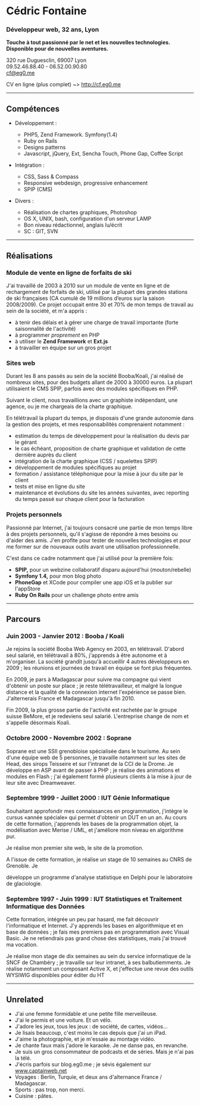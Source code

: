 # Cédric Fontaine
### Développeur web, 32 ans, Lyon

**Touche à tout passionné par le net et les nouvelles technologies.  
Disponible pour de nouvelles aventures.**

320 rue Duguesclin, 69007 Lyon  
09.52.46.88.40 - 06.52.00.90.80  
cf@eg0.me

CV en ligne (plus complet) ~> http://cf.eg0.me

***

## Compétences

* Développement :
  * PHP5, Zend Framework. Symfony(1.4)
  * Ruby on Rails
  * Designs patterns
  * Javascript, jQuery, Ext, Sencha Touch, Phone Gap, Coffee Script

* Intégration : 
  * CSS, Sass & Compass
  * Responsive webdesign, progressive enhancement
  * SPIP (CMS)

* Divers : 
  * Réalisation de chartes graphiques, Photoshop
  * OS X, UNIX, bash, configuration d'un serveur LAMP
  * Bon niveau rédactionnel, anglais lu/écrit
  * SC : GIT, SVN

* * *

## Réalisations

### Module de vente en ligne de forfaits de ski

J'ai travaillé de 2003 à 2010 sur un module de vente en ligne et de
rechargement de forfaits de ski, utilisé par la plupart des grandes stations
de ski françaises (CA cumulé de 19 millions d’euros sur la saison 2008/2009). Ce projet occupait entre 30 et 70% de mon temps de travail
au sein de la société, et m'a appris :

  * à tenir des délais et à gérer une charge de travail importante (forte saisonnalité de l'activité)
  * à programmer _proprement_ en PHP
  * à utiliser le **Zend Framework** et **Ext.js**
  * à travailler en équipe sur un gros projet

### Sites web

Durant les 8 ans passés au sein de la société Booba/Koali, j'ai réalisé de
nombreux sites, pour des budgets allant de 2000 à 30000 euros. La plupart
utilisaient le CMS SPIP, parfois avec des modules spécifiques en PHP.

Suivant le client, nous travaillions avec un graphiste indépendant, une
agence, ou je me chargeais de la charte graphique.

En télétravail la plupart du temps, je disposais d'une grande autonomie dans
la gestion des projets, et mes responsabilités comprenaient notamment :

  * estimation du temps de développement pour la réalisation du devis par le gérant
  * le cas échéant, proposition de charte graphique et validation de cette dernière auprès du client
  * intégration de la charte graphique (CSS / squelettes SPIP)
  * développement de modules spécifiques au projet
  * formation / assistance téléphonique pour la mise à jour du site par le client
  * tests et mise en ligne du site
  * maintenance et évolutions du site les années suivantes, avec reporting du temps passé sur chaque client pour la facturation


### Projets personnels

Passionné par Internet, j'ai toujours consacré une partie de mon temps libre à
des projets personnels, qu'il s'agisse de répondre à mes besoins ou d'aider
des amis. J'en profite pour tester de nouvelles technologies et pour me former
sur de nouveaux outils avant une utilisation professionnelle.

C'est dans ce cadre notamment que j'ai utilisé pour la première fois:

  * **SPIP,** pour un webzine collaboratif disparu aujourd'hui (mouton/rebelle)
  * **Symfony 1.4,** pour mon blog photo
  * **PhoneGap** et XCode pour compiler une app iOS et la publier sur l'appStore
  * **Ruby On Rails** pour un challenge photo entre amis


* * *

## Parcours

### Juin 2003 - Janvier 2012 : Booba / Koali

Je rejoins la société Booba Web Agency en 2003, en télétravail. D'abord seul salarié, en télétravail à 80%, j'apprends à être autonome et à m'organiser. La société grandit jusqu'à accueillir 4 autres développeurs en 2009 ; les réunions et journées de travail en équipe se font plus fréquentes.

En 2009, je pars à Madagascar pour suivre ma compagne qui vient d'obtenir un poste sur place ; je reste télétravailleur, et malgré la longue distance et la qualité de la connexion internet l'expérience se passe bien. J'alternerais France et Madagascar jusqu'à fin 2010.

Fin 2009, la plus grosse partie de l'activité est rachetée par le groupe suisse BeMore, et je redeviens seul salarié. L'entreprise change de nom et s'appelle désormais Koali.

### Octobre 2000 - Novembre 2002 : Soprane

Soprane est une SSII grenobloise spécialisée dans le tourisme. Au sein d'une équipe web de 5 personnes, je travaille notamment sur les sites de Head, des sirops Teisseire et sur l'intranet de la CCI de la Drome. Je développe en ASP avant de passer à PHP ; je réalise des animations et modules en Flash ; j'ai également formé plusieurs clients à la mise à jour de leur site avec Dreamweaver. 

### Septembre 1999 - Juillet 2000 : IUT Génie Informatique

Souhaitant approfondir mes connaissances en programmation, j'intègre le cursus «année spéciale» qui permet d'obtenir un DUT en un an. Au cours de cette formation, j'apprends les bases de la programmation objet, la modélisation avec Merise / UML, et j'améliore mon niveau en algorithme pur.

Je réalise mon premier site web, le site de la promotion.

A l'issue de cette formation, je réalise un stage de 10 semaines au CNRS de Grenoble. Je 

développe un programme d'analyse statistique en Delphi pour le laboratoire de glaciologie.

### Septembre 1997 - Juin 1999 : IUT Statistiques et Traitement Informatique des Données

Cette formation, intégrée un peu par hasard, me fait découvrir l'informatique et Internet. J'y apprends les bases en algorithmique et en base de données ; je fais mes premiers pas en programmation avec Visual Basic. Je ne retiendrais pas grand chose des statistiques, mais j'ai trouvé ma vocation.

Je réalise mon stage de dix semaines au sein du service informatique de la SNCF de Chambéry ; je travaille sur leur intranet, à ses balbutiemments. Je réalise notamment un composant Active X, et j'effectue une revue des outils WYSIWIG disponibles pour éditer du HT
* * *

## Unrelated

  * J'ai une femme formidable et une petite fille merveilleuse.
  * J'ai le permis et une voiture. Et un vélo.
  * J'adore les jeux, tous les jeux : de société, de cartes, vidéos... 
  * Je lisais beaucoup, c'est moins le cas depuis que j'ai un iPad.
  * J'aime la photographie, et je m'essaie au montage vidéo.
  * Je chante faux mais j'adore le karaoke. Je ne danse pas, en revanche.
  * Je suis un gros consommateur de podcasts et de séries. Mais je n'ai pas la télé.
  * J'écris parfois sur blog.eg0.me ; je sévis également sur www.captainweb.net
  * Voyages : Berlin, Turquie, et deux ans d'alternance France / Madagascar.
  * Sports : pas trop, non merci.
  * Cuisine : pâtes.

